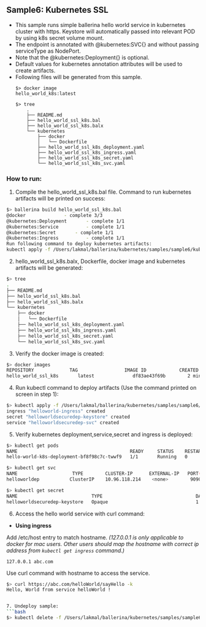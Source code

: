 ## Sample6: Kubernetes SSL

- This sample runs simple ballerina hello world service in kubernetes cluster with https. Keystore will 
  automatically passed into relevant POD by using k8s secret volume mount.
- The endpoint is annotated with @kubernetes:SVC{} and without passing serviceType as NodePort. 
- Note that the @kubernetes:Deployment{} is optional.
- Default values for kubernetes annotation attributes will be used to create artifacts.
- Following files will be generated from this sample.
    ``` 
    $> docker image
    hello_world_k8s:latest
    
    $> tree
        .
        ├── README.md
        ├── hello_world_ssl_k8s.bal
        ├── hello_world_ssl_k8s.balx
        └── kubernetes
            ├── docker
            │   └── Dockerfile
            ├── hello_world_ssl_k8s_deployment.yaml
            ├── hello_world_ssl_k8s_ingress.yaml
            ├── hello_world_ssl_k8s_secret.yaml
            └── hello_world_ssl_k8s_svc.yaml
    ```
### How to run:

1. Compile the  hello_world_ssl_k8s.bal file. Command to run kubernetes artifacts will be printed on success:
```bash
$> ballerina build hello_world_ssl_k8s.bal
@docker 			 - complete 3/3 
@kubernetes:Deployment 		 - complete 1/1
@kubernetes:Service 		 - complete 1/1
@kubernetes:Secret 		 - complete 1/1
@kubernetes:Ingress 		 - complete 1/1
Run following command to deploy kubernetes artifacts: 
kubectl apply -f /Users/lakmal/ballerina/kubernetes/samples/sample6/kubernetes/
```

2. hello_world_ssl_k8s.balx, Dockerfile, docker image and kubernetes artifacts will be generated: 
```bash
$> tree
.
├── README.md
├── hello_world_ssl_k8s.bal
├── hello_world_ssl_k8s.balx
└── kubernetes
    ├── docker
    │   └── Dockerfile
    ├── hello_world_ssl_k8s_deployment.yaml
    ├── hello_world_ssl_k8s_ingress.yaml
    ├── hello_world_ssl_k8s_secret.yaml
    └── hello_world_ssl_k8s_svc.yaml
```

3. Verify the docker image is created:
```bash
$> docker images
REPOSITORY             TAG                 IMAGE ID            CREATED             SIZE
hello_world_ssl_k8s       latest              df83ae43f69b        2 minutes ago        103MB

```

4. Run kubectl command to deploy artifacts (Use the command printed on screen in step 1):
```bash
$> kubectl apply -f /Users/lakmal/ballerina/kubernetes/samples/sample6/kubernetes/
ingress "helloworld-ingress" created
secret "helloworldsecuredep-keystore" created
service "helloworldsecuredep-svc" created
```

5. Verify kubernetes deployment,service,secret and ingress is deployed:
```bash
$> kubectl get pods
NAME                                         READY     STATUS    RESTARTS   AGE
hello-world-k8s-deployment-bf8f98c7c-twwf9   1/1       Running   0          0s

$> kubectl get svc
NAME                    TYPE        CLUSTER-IP      EXTERNAL-IP   PORT(S)          AGE
helloworldep           ClusterIP    10.96.118.214    <none>        9090/TCP         1m

$> kubectl get secret
NAME                           TYPE                                  DATA      AGE
helloworldsecuredep-keystore   Opaque                                1         21m
```

6. Access the hello world service with curl command:

- **Using ingress**

Add /etc/host entry to match hostname.
_(127.0.0.1 is only applicable to docker for mac users. Other users should map the hostname with correct ip address 
from `kubectl get ingress` command.)_
 ```
 127.0.0.1 abc.com
 ```
Use curl command with hostname to access the service.
```bash
$> curl https://abc.com/helloWorld/sayHello -k
Hello, World from service helloWorld !


7. Undeploy sample:
```bash
$> kubectl delete -f /Users/lakmal/ballerina/kubernetes/samples/sample6/kubernetes/


```
